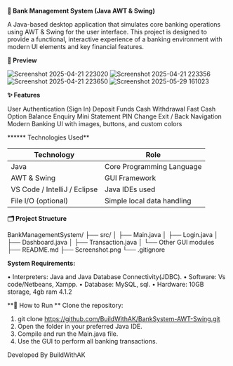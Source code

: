 **🏦 Bank Management System (Java AWT & Swing)**

A Java-based desktop application that simulates core banking operations using AWT & Swing for the user interface. This project is designed to provide a functional, interactive experience of a banking environment with
modern UI elements and key financial features.

**📸 Preview**

![Screenshot 2025-04-21 223020](https://github.com/user-attachments/assets/c499cf3d-811f-4936-9f0c-80c31ea19223)
![Screenshot 2025-04-21 223356](https://github.com/user-attachments/assets/f26906f6-5420-4a5c-9727-510ff59a7004)
![Screenshot 2025-04-21 223650](https://github.com/user-attachments/assets/a7601045-9655-4f89-86aa-61b5195a77c8)
![Screenshot 2025-05-29 161023](https://github.com/user-attachments/assets/7fcee47c-9848-4c7b-b161-c5ca0900aa56)





**✨ Features**

User Authentication (Sign In)
Deposit Funds
Cash Withdrawal
Fast Cash Option
Balance Enquiry
Mini Statement
PIN Change
Exit / Back Navigation
Modern Banking UI with images, buttons, and custom colors

****** Technologies Used**

| Technology                    | Role                       |
| ----------------------------- | -------------------------- |
| Java                          | Core Programming Language  |
| AWT & Swing                   | GUI Framework              |
| VS Code / IntelliJ / Eclipse  | Java IDEs used             |
| File I/O (optional)           | Simple local data handling |

**🗂️ Project Structure**

BankManagementSystem/
├── src/
│   ├── Main.java
│   ├── Login.java
│   ├── Dashboard.java
│   ├── Transaction.java
│   └── Other GUI modules
├── README.md
├── Screenshot.png
└── .gitignore

**System Requirements:**

• Interpreters: Java and Java Database Connectivity(JDBC).
• Software: Vs code/Netbeans, Xampp.
• Database: MySQL, sql.
• Hardware: 10GB storage, 4gb ram 4.1.2


**🚀 How to Run
**
Clone the repository:

1. git clone  https://github.com/BuildWithAK/BankSystem-AWT-Swing.git
2. Open the folder in your preferred Java IDE.
3. Compile and run the Main.java file.
4. Use the GUI to perform all banking transactions.

 Developed By
  BuildWithAK
